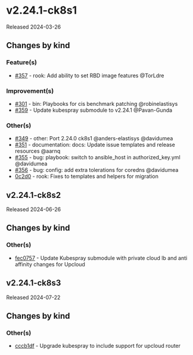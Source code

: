 # v2.24.1-ck8s1

Released 2024-03-26

## Changes by kind

### Feature(s)

- [#357](https://github.com/elastisys/compliantkubernetes-kubespray/pull/357) - rook: Add ability to set RBD image features @TorLdre

### Improvement(s)

- [#301](https://github.com/elastisys/compliantkubernetes-kubespray/pull/301) - bin: Playbooks for cis benchmark patching @robinelastisys
- [#359](https://github.com/elastisys/compliantkubernetes-kubespray/pull/359) - Update kubespray submodule to v2.24.1 @Pavan-Gunda

### Other(s)

- [#349](https://github.com/elastisys/compliantkubernetes-kubespray/pull/349) - other: Port 2.24.0 ck8s1 @anders-elastisys @davidumea
- [#351](https://github.com/elastisys/compliantkubernetes-kubespray/pull/351) - documentation: docs: Update issue templates and release resources @aarnq
- [#355](https://github.com/elastisys/compliantkubernetes-kubespray/pull/355) - bug: playbook: switch to ansible_host in authorized_key.yml @davidumea
- [#356](https://github.com/elastisys/compliantkubernetes-kubespray/pull/356) - bug: config: add extra tolerations for coredns @davidumea
- [0c2d0](https://github.com/elastisys/compliantkubernetes-kubespray/commit/0c2d0e2fa34591b6856664ac570d16935790e0ef) - rook: Fixes to templates and helpers for migration

## v2.24.1-ck8s2

Released 2024-06-26

## Changes by kind

### Other(s)

- [fec0757](https://github.com/elastisys/compliantkubernetes-kubespray/commit/fec07578e69093705b0909952648d93504efa693) - Update Kubespray submodule with private cloud lb and anti affinity changes for Upcloud

## v2.24.1-ck8s3

Released 2024-07-22

## Changes by kind

### Other(s)

- [cccb1df](https://github.com/elastisys/compliantkubernetes-kubespray/commit/cccb1dffeae847648564fc639465a025a19d61b1) - Upgrade kubespray to include support for upcloud router
